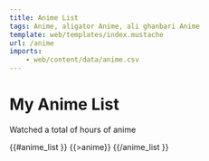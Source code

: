 ```yaml
---
title: Anime List
tags: Anime, aligator Anime, ali ghanbari Anime
template: web/templates/index.mustache
url: /anime
imports:
    - web/content/data/anime.csv
---
```


# My Anime List

<p>Watched a total of <span id="anime-watchtime"></span> hours of anime</p>

<div id="animes" uk-grid>
{{#anime_list }}
{{>anime}}
{{/anime_list }}
</div>
